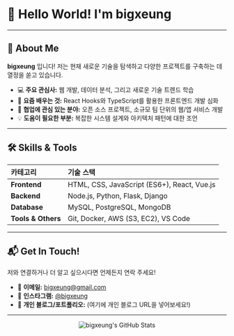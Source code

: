 # 👋 Hello World! I'm bigxeung

---

## 🔭 About Me

**bigxeung** 입니다! 저는 현재 새로운 기술을 탐색하고 다양한 프로젝트를 구축하는 데 열정을 쏟고 있습니다.

- 💻 **주요 관심사:** 웹 개발, 데이터 분석, 그리고 새로운 기술 트렌드 학습
- 🌱 **요즘 배우는 것:** React Hooks와 TypeScript를 활용한 프론트엔드 개발 심화
- 👯 **협업에 관심 있는 분야:** 오픈 소스 프로젝트, 소규모 팀 단위의 웹/앱 서비스 개발
- 💡 **도움이 필요한 부분:** 복잡한 시스템 설계와 아키텍처 패턴에 대한 조언

---

## 🛠️ Skills & Tools

| 카테고리 | 기술 스택 |
| :--- | :--- |
| **Frontend** | HTML, CSS, JavaScript (ES6+), React, Vue.js |
| **Backend** | Node.js, Python, Flask, Django |
| **Database** | MySQL, PostgreSQL, MongoDB |
| **Tools & Others** | Git, Docker, AWS (S3, EC2), VS Code |

---

## 📬 Get In Touch!

저와 연결하거나 더 알고 싶으시다면 언제든지 연락 주세요!

- 📧 **이메일:** bigxeung@gmail.com
- 📸 **인스타그램:** [@bigxeung](https://www.instagram.com/bigxeung/)
- 🔗 **개인 블로그/포트폴리오:** (여기에 개인 블로그 URL을 넣어보세요!)

---

<p align="center">
  <img src="https://github-readme-stats.vercel.app/api?username=bigxeung&show_icons=true&theme=vue-dark" alt="bigxeung's GitHub Stats"/>
</p>
